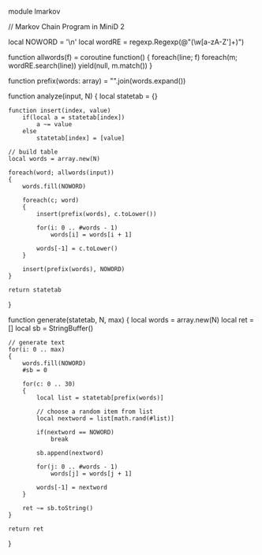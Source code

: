 module lmarkov

// Markov Chain Program in MiniD 2

local NOWORD = '\n'
local wordRE = regexp.Regexp(@"(\w[a-zA-Z']+)")

function allwords(f) =
	coroutine function()
	{
		foreach(line; f)
			foreach(m; wordRE.search(line))
				yield(null, m.match())
	}

function prefix(words: array) = "".join(words.expand())

function analyze(input, N)
{
	local statetab = {}
	
	function insert(index, value)
		if(local a = statetab[index])
			a ~= value
		else
			statetab[index] = [value]

	// build table
	local words = array.new(N)
	
	foreach(word; allwords(input))
	{
		words.fill(NOWORD)
	
		foreach(c; word)
		{
			insert(prefix(words), c.toLower())
	
			for(i: 0 .. #words - 1)
				words[i] = words[i + 1]

			words[-1] = c.toLower()
		}
	
		insert(prefix(words), NOWORD)
	}

	return statetab
}

function generate(statetab, N, max)
{
	local words = array.new(N)
	local ret = []
	local sb = StringBuffer()

	// generate text
	for(i: 0 .. max)
	{
		words.fill(NOWORD)
		#sb = 0

		for(c: 0 .. 30)
		{
			local list = statetab[prefix(words)]

			// choose a random item from list
			local nextword = list[math.rand(#list)]

			if(nextword == NOWORD)
				break

			sb.append(nextword)

			for(j: 0 .. #words - 1)
				words[j] = words[j + 1]

			words[-1] = nextword
		}

		ret ~= sb.toString()
	}
	
	return ret
}